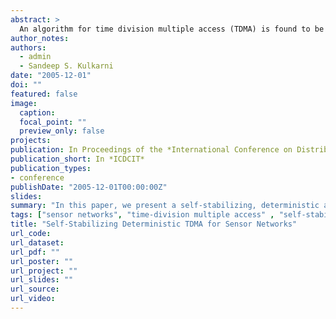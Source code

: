 ```yaml
---
abstract: >
  An algorithm for time division multiple access (TDMA) is found to be applicable in converting existing distributed algorithms into a model that is consistent with sensor networks. Such a TDMA service needs to be self-stabilizing so that in the event of corruption of assigned slots and clock drift, it recovers to states from where TDMA slots are consistent. Previous self-stabilizing solutions for TDMA are either randomized or assume that the topology is known upfront and cannot change. Thus, the question of feasibility of self-stabilizing deterministic TDMA algorithm where topology is unknown remains open. In this paper, we present a self-stabilizing, deterministic algorithm for TDMA in networks where a sensor is aware of only its neighbors. This is the first such algorithm that achieves these properties. Moreover, this is the first algorithm that demonstrates the feasibility of stabilization preserving, deterministic transformation of a shared memory distributed program on an arbitrary topology into a program that is consistent with the sensor network model.
author_notes:
authors:
  - admin
  - Sandeep S. Kulkarni
date: "2005-12-01"
doi: ""
featured: false
image:
  caption: 
  focal_point: ""
  preview_only: false
projects:
publication: In Proceedings of the *International Conference on Distributed Computing and Internet Technology (ICDCIT)*
publication_short: In *ICDCIT*
publication_types:
- conference
publishDate: "2005-12-01T00:00:00Z"
slides: 
summary: "In this paper, we present a self-stabilizing, deterministic algorithm for TDMA in networks where a sensor is aware of only its neighbors. This is the first such algorithm that achieves these properties. Moreover, this is the first algorithm that demonstrates the feasibility of stabilization preserving, deterministic transformation of a shared memory distributed program on an arbitrary topology into a program that is consistent with the sensor network model."
tags: ["sensor networks", "time-division multiple access" , "self-stabilization"]
title: "Self-Stabilizing Deterministic TDMA for Sensor Networks"
url_code: 
url_dataset: 
url_pdf: ""
url_poster: ""
url_project: ""
url_slides: ""
url_source: 
url_video:
---
```



